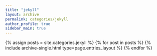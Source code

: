 ```yaml
---
title: "jekyll"
layout: archive
permalink: categories/jekyll
author_profile: true
sidebar_main: true
---
```



{% assign posts = site.categories.jekyll %}
{% for post in posts %} {% include archive-single.html type=page.entries_layout %} {% endfor %}